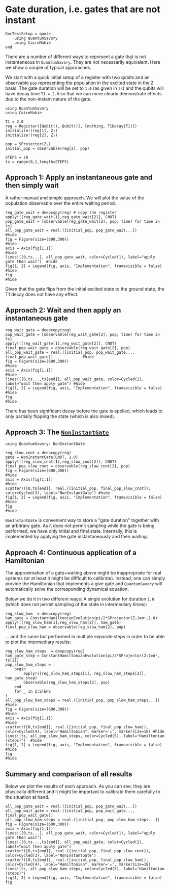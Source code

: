 # Gate duration, i.e. gates that are not instant

```@meta
DocTestSetup = quote
    using QuantumSavory
    using CairoMakie
end
```

There are a number of different ways to represent a gate that is not instantaneous in `QuantumSavory`. They are not necessarily equivalent. Here we show a couple of typical approaches.

We start with a quick initial setup of a register with two qubits and an observable `pop` representing the population in the excited state in the Z basis. The gate duration will be set to `1.0` (as given in `ts`) and the qubits will have decay time `T1 = 2.0` so that we can more clearly demonstrate effects due to the non-instant nature of the gate.

```@example noninst
using QuantumSavory
using CairoMakie

T1 = 2.0
reg = Register([Qubit(), Qubit()], [nothing, T1Decay(T1)])
initialize!(reg[1], Z₂)
initialize!(reg[2], Z₂)

pop = SProjector(Z₂)
initial_pop = observable(reg[2], pop)

STEPS = 20
ts = range(0,1,length=STEPS)
```

## Approach 1: Apply an instantaneous gate and then simply wait

A rather manual and simple approach.
We will plot the value of the population observable over the entire waiting period.

```@example noninst
reg_gate_wait = deepcopy(reg) # copy the register
apply!([reg_gate_wait[1],reg_gate_wait[2]], CNOT)
pop_gate_wait = [observable(reg_gate_wait[2], pop; time) for time in ts]
all_pop_gate_wait = real.([initial_pop, pop_gate_wait...])                           #hide
fig = Figure(size=(600,300))                                                   #hide
axis = Axis(fig[1,1])                                                                #hide
lines!([0,ts...], all_pop_gate_wait, color=Cycled(1), label="apply gate then wait")  #hide
fig[1, 2] = Legend(fig, axis, "Implementation", framevisible = false)                #hide
fig                                                                                  #hide
```

Given that the gate flips from the initial excited state to the ground state, the T1 decay does not have any effect.

## Approach 2: Wait and then apply an instantaneous gate

```@example noninst
reg_wait_gate = deepcopy(reg)
pop_wait_gate = [observable(reg_wait_gate[2], pop; time) for time in ts]
apply!([reg_wait_gate[1],reg_wait_gate[2]], CNOT)
final_pop_wait_gate = observable(reg_wait_gate[2], pop)
all_pop_wait_gate = real.([initial_pop, pop_wait_gate..., final_pop_wait_gate])             #hide
fig = Figure(size=(600,300))                                                          #hide
axis = Axis(fig[1,1])                                                                       #hide
lines!([0,ts...,ts[end]], all_pop_wait_gate, color=Cycled(2), label="wait then apply gate") #hide
fig[1, 2] = Legend(fig, axis, "Implementation", framevisible = false)                       #hide
fig                                                                                         #hide
```

There has been significant decay before the gate is applied, which leads to only partially flipping the state (which is also mixed).

## Approach 3: The [`NonInstantGate`](@ref)

```@example noninst
using QuantumSavory: NonInstantGate

reg_slow_cnot = deepcopy(reg)
gate = NonInstantGate(CNOT, 1.0)
apply!([reg_slow_cnot[1],reg_slow_cnot[2]], CNOT)
final_pop_slow_cnot = observable(reg_slow_cnot[2], pop)
fig = Figure(size=(600,300))                                                #hide
axis = Axis(fig[1,1])                                                             #hide
scatter!([0,ts[end]], real.([initial_pop, final_pop_slow_cnot]), color=Cycled(3), label="NonInstantGate") #hide
fig[1, 2] = Legend(fig, axis, "Implementation", framevisible = false)             #hide
fig                                                                               #hide
```

`NonInstantGate` is convenient way to store a "gate duration" together with an arbitrary gate. As it does not permit sampling while the gate is being performed, we have only initial and final state. Internally, this is implemented by applying the gate instantaneously and then waiting.

## Approach 4: Continuous application of a Hamiltonian

The approximation of a gate+waiting above might be inappropriate for real systems (or at least it might be difficult to calibrate). Instead, one can simply provide the Hamiltonian that implements a give gate and `QuantumSavory` will automatically solve the corresponding dynamical equation.

Below we do it in two different ways: A single evolution for duration `1.0` (which does not permit sampling of the state in intermediary times):

```@example noninst
reg_slow_ham  = deepcopy(reg)
ham_gate = ConstantHamiltonianEvolution(pi/2*SProjector(Z₂)⊗σˣ,1.0)
apply!([reg_slow_ham[1],reg_slow_ham[2]], ham_gate)
final_pop_slow_ham = observable(reg_slow_ham[2], pop)
```

... and the same but performed in multiple separate steps in order to be able to plot the intermediary results:

```@example noninst
reg_slow_ham_steps  = deepcopy(reg)
ham_gate_step = ConstantHamiltonianEvolution(pi/2*SProjector(Z₂)⊗σˣ, ts[2])
pop_slow_ham_steps = [
    begin
        apply!([reg_slow_ham_steps[1], reg_slow_ham_steps[2]], ham_gate_step)
        observable(reg_slow_ham_steps[2], pop)
    end
    for _ in 2:STEPS
]
all_pop_slow_ham_steps = real.([initial_pop, pop_slow_ham_steps...])              #hide
fig = Figure(size=(600,300))                                                #hide
axis = Axis(fig[1,1])                                                             #hide
scatter!([0,ts[end]], real.([initial_pop, final_pop_slow_ham]), color=Cycled(4), label="Hamiltonian", marker='▴', markersize=18) #hide
lines!(ts, all_pop_slow_ham_steps, color=Cycled(5), label="Hamiltonian (steps)")  #hide
fig[1, 2] = Legend(fig, axis, "Implementation", framevisible = false)             #hide
fig                                                                               #hide
```

## Summary and comparison of all results

Below we plot the results of each approach. As you can see, they are physically different and it might be important to calibrate them carefully to the situation at hand.

```@example noninst
all_pop_gate_wait = real.([initial_pop, pop_gate_wait...])
all_pop_wait_gate = real.([initial_pop, pop_wait_gate..., final_pop_wait_gate])
all_pop_slow_ham_steps = real.([initial_pop, pop_slow_ham_steps...])
fig = Figure(size=(600,300))
axis = Axis(fig[1,1])
lines!([0,ts...], all_pop_gate_wait, color=Cycled(1), label="apply gate then wait")
lines!([0,ts...,ts[end]], all_pop_wait_gate, color=Cycled(2), label="wait then apply gate")
scatter!([0,ts[end]], real.([initial_pop, final_pop_slow_cnot]), color=Cycled(3), label="NonInstantGate")
scatter!([0,ts[end]], real.([initial_pop, final_pop_slow_ham]), color=Cycled(4), label="Hamiltonian", marker='▴', markersize=18)
lines!(ts, all_pop_slow_ham_steps, color=Cycled(5), label="Hamiltonian (steps)")
fig[1, 2] = Legend(fig, axis, "Implementation", framevisible = false)
fig
```